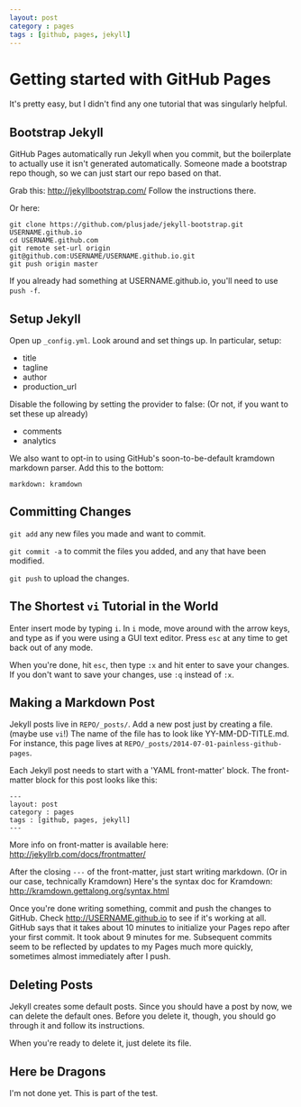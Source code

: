 ```yaml
---
layout: post
category : pages
tags : [github, pages, jekyll]
---
```


Getting started with GitHub Pages
===

It's pretty easy, but I didn't find any one tutorial that was singularly helpful.

Bootstrap Jekyll
---

GitHub Pages automatically run Jekyll when you commit, but the boilerplate to actually use it isn't generated automatically.
Someone made a bootstrap repo though, so we can just start our repo based on that.

Grab this: <http://jekyllbootstrap.com/>
Follow the instructions there.

Or here:

    git clone https://github.com/plusjade/jekyll-bootstrap.git USERNAME.github.io
    cd USERNAME.github.com
    git remote set-url origin git@github.com:USERNAME/USERNAME.github.io.git
    git push origin master

If you already had something at USERNAME.github.io, you'll need to use `push -f`.

Setup Jekyll
---

Open up `_config.yml`.
Look around and set things up.
In particular, setup:

* title
* tagline
* author
* production_url

Disable the following by setting the provider to false:
(Or not, if you want to set these up already)

* comments
* analytics

We also want to opt-in to using GitHub's soon-to-be-default kramdown markdown parser.
Add this to the bottom:

    markdown: kramdown


Committing Changes
---

`git add` any new files you made and want to commit.

`git commit -a` to commit the files you added, and any that have been modified.

`git push` to upload the changes.


The Shortest `vi` Tutorial in the World
---

Enter insert mode by typing `i`.
In `i` mode, move around with the arrow keys, and type as if you were using a GUI text editor.
Press `esc` at any time to get back out of any mode.

When you're done, hit `esc`, then type `:x` and hit enter to save your changes.
If you don't want to save your changes, use `:q` instead of `:x`.


Making a Markdown Post
---

Jekyll posts live in `REPO/_posts/`.
Add a new post just by creating a file. (maybe use `vi`!)
The name of the file has to look like YY-MM-DD-TITLE.md.
For instance, this page lives at `REPO/_posts/2014-07-01-painless-github-pages`.

Each Jekyll post needs to start with a 'YAML front-matter' block.
The front-matter block for this post looks like this:

    ---
    layout: post
    category : pages
    tags : [github, pages, jekyll]
    ---

More info on front-matter is available here: <http://jekyllrb.com/docs/frontmatter/>

After the closing `---` of the front-matter, just start writing markdown.
(Or in our case, technically Kramdown)
Here's the syntax doc for Kramdown: <http://kramdown.gettalong.org/syntax.html>

Once you're done writing something, commit and push the changes to GitHub.
Check http://USERNAME.github.io to see if it's working at all.
GitHub says that it takes about 10 minutes to initialize your Pages repo after your first commit.
It took about 9 minutes for me.
Subsequent commits seem to be reflected by updates to my Pages much more
quickly, sometimes almost immediately after I push.


Deleting Posts
---

Jekyll creates some default posts.
Since you should have a post by now, we can delete the default ones.
Before you delete it, though, you should go through it and follow its instructions.

When you're ready to delete it, just delete its file.


Here be Dragons
---

I'm not done yet. This is part of the test.
